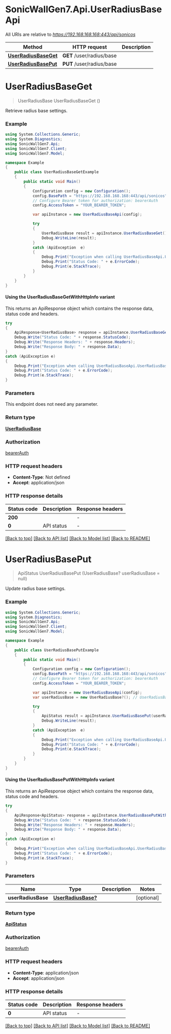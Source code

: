 # SonicWallGen7.Api.UserRadiusBaseApi

All URIs are relative to *https://192.168.168.168:443/api/sonicos*

| Method | HTTP request | Description |
|--------|--------------|-------------|
| [**UserRadiusBaseGet**](UserRadiusBaseApi.md#userradiusbaseget) | **GET** /user/radius/base |  |
| [**UserRadiusBasePut**](UserRadiusBaseApi.md#userradiusbaseput) | **PUT** /user/radius/base |  |

<a id="userradiusbaseget"></a>
# **UserRadiusBaseGet**
> UserRadiusBase UserRadiusBaseGet ()



Retrieve radius base settings.

### Example
```csharp
using System.Collections.Generic;
using System.Diagnostics;
using SonicWallGen7.Api;
using SonicWallGen7.Client;
using SonicWallGen7.Model;

namespace Example
{
    public class UserRadiusBaseGetExample
    {
        public static void Main()
        {
            Configuration config = new Configuration();
            config.BasePath = "https://192.168.168.168:443/api/sonicos";
            // Configure Bearer token for authorization: bearerAuth
            config.AccessToken = "YOUR_BEARER_TOKEN";

            var apiInstance = new UserRadiusBaseApi(config);

            try
            {
                UserRadiusBase result = apiInstance.UserRadiusBaseGet();
                Debug.WriteLine(result);
            }
            catch (ApiException  e)
            {
                Debug.Print("Exception when calling UserRadiusBaseApi.UserRadiusBaseGet: " + e.Message);
                Debug.Print("Status Code: " + e.ErrorCode);
                Debug.Print(e.StackTrace);
            }
        }
    }
}
```

#### Using the UserRadiusBaseGetWithHttpInfo variant
This returns an ApiResponse object which contains the response data, status code and headers.

```csharp
try
{
    ApiResponse<UserRadiusBase> response = apiInstance.UserRadiusBaseGetWithHttpInfo();
    Debug.Write("Status Code: " + response.StatusCode);
    Debug.Write("Response Headers: " + response.Headers);
    Debug.Write("Response Body: " + response.Data);
}
catch (ApiException e)
{
    Debug.Print("Exception when calling UserRadiusBaseApi.UserRadiusBaseGetWithHttpInfo: " + e.Message);
    Debug.Print("Status Code: " + e.ErrorCode);
    Debug.Print(e.StackTrace);
}
```

### Parameters
This endpoint does not need any parameter.
### Return type

[**UserRadiusBase**](UserRadiusBase.md)

### Authorization

[bearerAuth](../README.md#bearerAuth)

### HTTP request headers

 - **Content-Type**: Not defined
 - **Accept**: application/json


### HTTP response details
| Status code | Description | Response headers |
|-------------|-------------|------------------|
| **200** |  |  -  |
| **0** | API status |  -  |

[[Back to top]](#) [[Back to API list]](../README.md#documentation-for-api-endpoints) [[Back to Model list]](../README.md#documentation-for-models) [[Back to README]](../README.md)

<a id="userradiusbaseput"></a>
# **UserRadiusBasePut**
> ApiStatus UserRadiusBasePut (UserRadiusBase? userRadiusBase = null)



Update radius base settings.

### Example
```csharp
using System.Collections.Generic;
using System.Diagnostics;
using SonicWallGen7.Api;
using SonicWallGen7.Client;
using SonicWallGen7.Model;

namespace Example
{
    public class UserRadiusBasePutExample
    {
        public static void Main()
        {
            Configuration config = new Configuration();
            config.BasePath = "https://192.168.168.168:443/api/sonicos";
            // Configure Bearer token for authorization: bearerAuth
            config.AccessToken = "YOUR_BEARER_TOKEN";

            var apiInstance = new UserRadiusBaseApi(config);
            var userRadiusBase = new UserRadiusBase?(); // UserRadiusBase? |  (optional) 

            try
            {
                ApiStatus result = apiInstance.UserRadiusBasePut(userRadiusBase);
                Debug.WriteLine(result);
            }
            catch (ApiException  e)
            {
                Debug.Print("Exception when calling UserRadiusBaseApi.UserRadiusBasePut: " + e.Message);
                Debug.Print("Status Code: " + e.ErrorCode);
                Debug.Print(e.StackTrace);
            }
        }
    }
}
```

#### Using the UserRadiusBasePutWithHttpInfo variant
This returns an ApiResponse object which contains the response data, status code and headers.

```csharp
try
{
    ApiResponse<ApiStatus> response = apiInstance.UserRadiusBasePutWithHttpInfo(userRadiusBase);
    Debug.Write("Status Code: " + response.StatusCode);
    Debug.Write("Response Headers: " + response.Headers);
    Debug.Write("Response Body: " + response.Data);
}
catch (ApiException e)
{
    Debug.Print("Exception when calling UserRadiusBaseApi.UserRadiusBasePutWithHttpInfo: " + e.Message);
    Debug.Print("Status Code: " + e.ErrorCode);
    Debug.Print(e.StackTrace);
}
```

### Parameters

| Name | Type | Description | Notes |
|------|------|-------------|-------|
| **userRadiusBase** | [**UserRadiusBase?**](UserRadiusBase?.md) |  | [optional]  |

### Return type

[**ApiStatus**](ApiStatus.md)

### Authorization

[bearerAuth](../README.md#bearerAuth)

### HTTP request headers

 - **Content-Type**: application/json
 - **Accept**: application/json


### HTTP response details
| Status code | Description | Response headers |
|-------------|-------------|------------------|
| **0** | API status |  -  |

[[Back to top]](#) [[Back to API list]](../README.md#documentation-for-api-endpoints) [[Back to Model list]](../README.md#documentation-for-models) [[Back to README]](../README.md)

